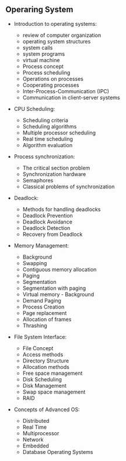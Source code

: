 
## Operaring System
 
- Introduction to operating systems: 
  - review of computer organization 
  - operating system structures 
  - system calls 
  - system programs 
  - virtual machine
  - Process concept 
  - Process scheduling 
  - Operations on processes 
  - Cooperating processes 
  - Inter-Process-Communication (IPC) 
  - Communication in client-server systems

- CPU Scheduling: 
  - Scheduling criteria 
  - Scheduling algorithms 
  - Multiple processor scheduling 
  - Real time scheduling 
  - Algorithm evaluation

- Process synchronization: 
  - The critical section problem 
  - Synchronization hardware 
  - Semaphores 
  - Classical problems of synchronization

- Deadlock: 
  - Methods for handling deadlocks 
  - Deadlock Prevention 
  - Deadlock Avoidance 
  - Deadlock Detection
  - Recovery from Deadlock

- Memory Management: 
  - Background 
  - Swapping 
  - Contiguous memory allocation 
  - Paging
  - Segmentation 
  - Segmentation with paging 
  - Virtual memory - Background 
  - Demand Paging 
  - Process Creation 
  - Page replacement 
  - Allocation of frames 
  - Thrashing

- File System Interface: 
  - File Concept 
  - Access methods 
  - Directory Structure 
  - Allocation methods 
  - Free space management 
  - Disk Scheduling 
  - Disk Management 
  - Swap space management 
  - RAID

- Concepts of Advanced OS: 
  - Distributed 
  - Real Time 
  - Multiprocessor 
  - Network 
  - Embedded 
  - Database Operating Systems
